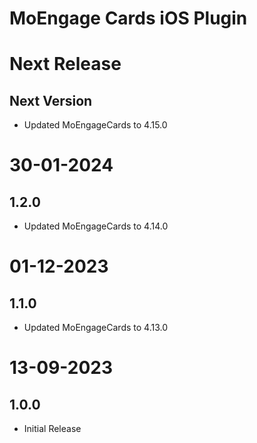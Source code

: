 # MoEngage Cards iOS Plugin

# Next Release

## Next Version
- Updated MoEngageCards to 4.15.0

# 30-01-2024

## 1.2.0
- Updated MoEngageCards to 4.14.0

# 01-12-2023

## 1.1.0
- Updated MoEngageCards to 4.13.0

# 13-09-2023

## 1.0.0
- Initial Release
